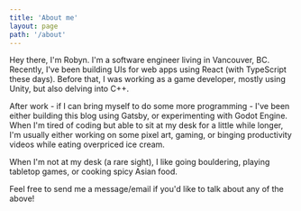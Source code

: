 ```yaml
---
title: 'About me'
layout: page
path: '/about'
---
```


Hey there, I'm Robyn. I'm a software engineer living in Vancouver, BC. Recently, I've been building UIs for web apps using React (with TypeScript these days). Before that, I was working as a game developer, mostly using Unity, but also delving into C++.

After work - if I can bring myself to do some more programming - I've been either building this blog using Gatsby, or experimenting with Godot Engine. When I'm tired of coding but able to sit at my desk for a little while longer, I'm usually either working on some pixel art, gaming, or binging productivity videos while eating overpriced ice cream.

When I'm not at my desk (a rare sight), I like going bouldering, playing tabletop games, or cooking spicy Asian food.

Feel free to send me a message/email if you'd like to talk about any of the above!
